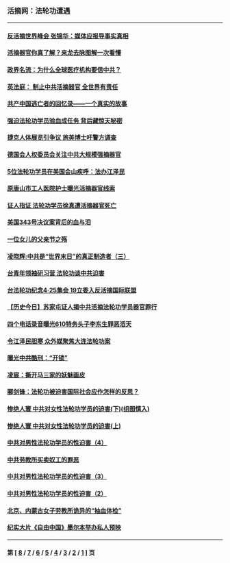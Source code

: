 ### 活摘网：法轮功遭遇
---
#### [反活摘世界峰会 张锦华：媒体应报导事实真相](../../pages/nf5881/n13278502.md?12060430) 
#### [活摘器官你真了解？来龙去脉图解一次看懂](../../pages/nf5881/n13013820.md?12060430) 
#### [政界名流：为什么全球医疗机构要信中共？](../../pages/nf5881/n11945479.md?12060430) 
#### [英法庭： 制止中共活摘器官 全世界有责任](../../pages/nf5881/n11330691.md?12060430) 
#### [共产中国逃亡者的回忆录——一个真实的故事](../../pages/nf5881/n10918649.md?12060430) 
#### [强迫法轮功学员验血成任务 背后藏惊天秘密](../../pages/nf5881/n4252384.md?12060430) 
#### [捷克人体展览引争议 旅美博士吁警方调查](../../pages/nf5881/n9429187.md?12060430) 
#### [德国会人权委员会关注中共大规模强摘器官](../../pages/nf5881/n8418950.md?12060430) 
#### [5位法轮功学员在美国会山疾呼：法办江泽民](../../pages/nf5881/n8101519.md?12060430) 
#### [原唐山市工人医院护士曝光活摘器官线索](../../pages/nf5881/n8076384.md?12060430) 
#### [证人指证 法轮功学员徐真遭活摘器官死亡](../../pages/nf5881/n8042467.md?12060430) 
#### [美国343号决议案背后的血与泪](../../pages/nf5881/n8020684.md?12060430) 
#### [一位女儿的父亲节之殇](../../pages/nf5881/n8014122.md?12060430) 
#### [凌晓辉:中共是“世界末日”的真正制造者（三）](../../pages/nf5881/n4210333.md?12060430) 
#### [台青年领袖研习营 法轮功谈中共迫害](../../pages/nf5881/n4141857.md?12060430) 
#### [台法轮功纪念4‧25集会 19立委入反活摘国际联盟](../../pages/nf5881/n4141821.md?12060430) 
#### [【历史今日】苏家屯证人揭中共活摘法轮功学员器官罪行](../../pages/nf5881/n4135912.md?12060430) 
#### [四个电话录音曝光610特务头子李东生罪恶滔天](../../pages/nf5881/n4040060.md?12060430) 
#### [令江泽民胆寒 众外媒聚焦大连法轮功案](../../pages/nf5881/n3932671.md?12060430) 
#### [曝光中共酷刑：“开锁”](../../pages/nf5881/n3889373.md?12060430) 
#### [凌宸：撕开马三家的妖魅画皮](../../pages/nf5881/n3849369.md?12060430) 
#### [郦剑锋：法轮功被迫害国际社会应作怎样的反思？](../../pages/nf5881/n3824560.md?12060430) 
#### [惨绝人寰 中共对女性法轮功学员的迫害(下)(组图慎入)](../../pages/nf5881/n3816285.md?12060430) 
#### [惨绝人寰 中共对女性法轮功学员的迫害(上)](../../pages/nf5881/n3815374.md?12060430) 
#### [中共对男性法轮功学员的性迫害（4）](../../pages/nf5881/n3769144.md?12060430) 
#### [中共劳教所买卖奴工的罪恶](../../pages/nf5881/n3769378.md?12060430) 
#### [中共对男性法轮功学员的性迫害（3）](../../pages/nf5881/n3768231.md?12060430) 
#### [中共对男性法轮功学员的性迫害（2）](../../pages/nf5881/n3767211.md?12060430) 
#### [北京、内蒙古女子劳教所诡异的“抽血体检”](../../pages/nf5881/n3753158.md?12060430) 
#### [纪实大片《自由中国》墨尔本举办私人预映](../../pages/nf5881/n3743337.md?12060430) 

---
#### 第 [ [8](./8.md?12060430) / [7](./7.md?12060430) / [6](./6.md?12060430) / [5](./5.md?12060430) / [4](./4.md?12060430) / [3](./3.md?12060430) / [2](./2.md?12060430) / [1](./1.md?12060430) ] 页

